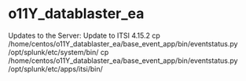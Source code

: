 # o11Y_datablaster_ea

Updates to the Server:
Update to ITSI 4.15.2
cp /home/centos/o11Y_datablaster_ea/base_event_app/bin/eventstatus.py /opt/splunk/etc/system/bin/
cp /home/centos/o11Y_datablaster_ea/base_event_app/bin/eventstatus.py /opt/splunk/etc/apps/itsi/bin/

